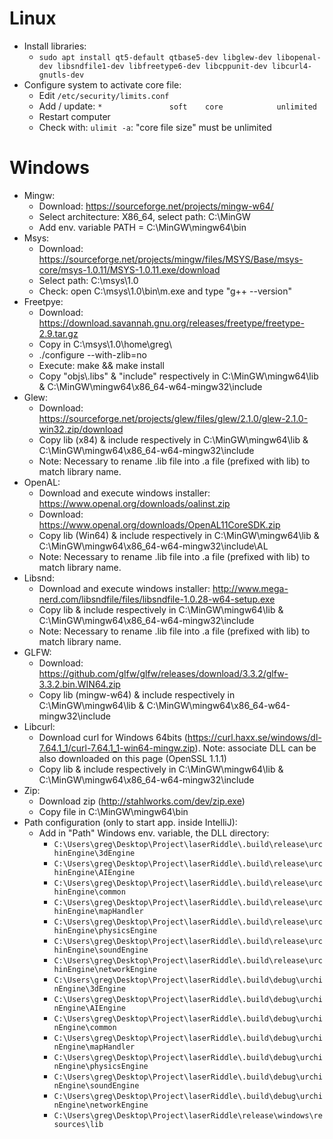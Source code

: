 # Linux
* Install libraries:
  * `sudo apt install qt5-default qtbase5-dev libglew-dev libopenal-dev libsndfile1-dev libfreetype6-dev libcppunit-dev libcurl4-gnutls-dev`
* Configure system to activate core file:
  * Edit `/etc/security/limits.conf`
  * Add / update: `*               soft    core            unlimited`
  * Restart computer
  * Check with: `ulimit -a`: "core file size" must be unlimited

# Windows
* Mingw:
  * Download: https://sourceforge.net/projects/mingw-w64/
  * Select architecture: X86_64, select path: C:\MinGW
  * Add env. variable PATH = C:\MinGW\mingw64\bin
* Msys:
  * Download: https://sourceforge.net/projects/mingw/files/MSYS/Base/msys-core/msys-1.0.11/MSYS-1.0.11.exe/download
  * Select path: C:\msys\1.0
  * Check: open C:\msys\1.0\bin\m.exe and type "g++ --version"
* Freetpye:
  * Download: https://download.savannah.gnu.org/releases/freetype/freetype-2.9.tar.gz
  * Copy in C:\msys\1.0\home\greg\
  * ./configure --with-zlib=no
  * Execute: make && make install
  * Copy "objs\\\.libs" & "include" respectively in C:\MinGW\mingw64\lib & C:\MinGW\mingw64\x86_64-w64-mingw32\include
* Glew: 
  * Download: https://sourceforge.net/projects/glew/files/glew/2.1.0/glew-2.1.0-win32.zip/download
  * Copy lib (x84) & include respectively in C:\MinGW\mingw64\lib & C:\MinGW\mingw64\x86_64-w64-mingw32\include
  * Note: Necessary to rename .lib file into .a file (prefixed with lib) to match library name.
* OpenAL:
  * Download and execute windows installer: https://www.openal.org/downloads/oalinst.zip 
  * Download: https://www.openal.org/downloads/OpenAL11CoreSDK.zip
  * Copy lib (Win64) & include respectively in C:\MinGW\mingw64\lib & C:\MinGW\mingw64\x86_64-w64-mingw32\include\AL
  * Note: Necessary to rename .lib file into .a file (prefixed with lib) to match library name.
* Libsnd:
  * Download and execute windows installer: http://www.mega-nerd.com/libsndfile/files/libsndfile-1.0.28-w64-setup.exe
  * Copy lib & include respectively in C:\MinGW\mingw64\lib & C:\MinGW\mingw64\x86_64-w64-mingw32\include
  * Note: Necessary to rename .lib file into .a file (prefixed with lib) to match library name.
* GLFW:
  * Download: https://github.com/glfw/glfw/releases/download/3.3.2/glfw-3.3.2.bin.WIN64.zip
  * Copy lib (mingw-w64) & include respectively in C:\MinGW\mingw64\lib & C:\MinGW\mingw64\x86_64-w64-mingw32\include
* Libcurl:
  * Download curl for Windows 64bits (https://curl.haxx.se/windows/dl-7.64.1_1/curl-7.64.1_1-win64-mingw.zip). Note: associate DLL can be also downloaded on this page (OpenSSL 1.1.1)
  * Copy lib & include respectively in C:\MinGW\mingw64\lib & C:\MinGW\mingw64\x86_64-w64-mingw32\include
* Zip:
  * Download zip (http://stahlworks.com/dev/zip.exe)
  * Copy file in C:\MinGW\mingw64\bin
* Path configuration (only to start app. inside IntelliJ):
  * Add in "Path" Windows env. variable, the DLL directory:
    * `C:\Users\greg\Desktop\Project\laserRiddle\.build\release\urchinEngine\3dEngine`
    * `C:\Users\greg\Desktop\Project\laserRiddle\.build\release\urchinEngine\AIEngine`
    * `C:\Users\greg\Desktop\Project\laserRiddle\.build\release\urchinEngine\common`
    * `C:\Users\greg\Desktop\Project\laserRiddle\.build\release\urchinEngine\mapHandler`
    * `C:\Users\greg\Desktop\Project\laserRiddle\.build\release\urchinEngine\physicsEngine`
    * `C:\Users\greg\Desktop\Project\laserRiddle\.build\release\urchinEngine\soundEngine`
    * `C:\Users\greg\Desktop\Project\laserRiddle\.build\release\urchinEngine\networkEngine`
    * `C:\Users\greg\Desktop\Project\laserRiddle\.build\debug\urchinEngine\3dEngine`
    * `C:\Users\greg\Desktop\Project\laserRiddle\.build\debug\urchinEngine\AIEngine`
    * `C:\Users\greg\Desktop\Project\laserRiddle\.build\debug\urchinEngine\common`
    * `C:\Users\greg\Desktop\Project\laserRiddle\.build\debug\urchinEngine\mapHandler`
    * `C:\Users\greg\Desktop\Project\laserRiddle\.build\debug\urchinEngine\physicsEngine`
    * `C:\Users\greg\Desktop\Project\laserRiddle\.build\debug\urchinEngine\soundEngine`
    * `C:\Users\greg\Desktop\Project\laserRiddle\.build\debug\urchinEngine\networkEngine`
    * `C:\Users\greg\Desktop\Project\laserRiddle\release\windows\resources\lib`
